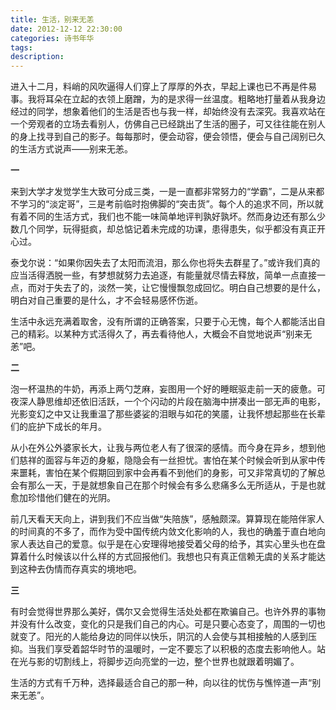 ```yaml
---
title: 生活，别来无恙
date: 2012-12-12 22:30:00
categories: 诗书年华
tags: 
description: 
---
```


进入十二月，料峭的风吹逼得人们穿上了厚厚的外衣，早起上课也已不再是件易事。我将耳朵在立起的衣领上磨蹭，为的是求得一丝温度。粗略地打量着从我身边经过的同学，想象着他们的生活是否也与我一样，却始终没有去深究。我喜欢站在一个旁观者的立场去看别人，仿佛自己已经跳出了生活的圈子，可又往往能在别人的身上找寻到自己的影子。每每那时，便会动容，便会领悟，便会与自己阔别已久的生活方式说声——别来无恙。

**一**

来到大学才发觉学生大致可分成三类，一是一直都非常努力的“学霸”，二是从来都不学习的“淡定哥”，三是考前临时抱佛脚的“突击货”。每个人的追求不同，所以就有着不同的生活方式，我们也不能一味简单地评判孰好孰坏。然而身边还有那么少数几个同学，玩得挺疯，却总惦记着未完成的功课，患得患失，似乎都没有真正开心过。

泰戈尔说：“如果你因失去了太阳而流泪，那么你也将失去群星了。”或许我们真的应当活得洒脱一些，有梦想就努力去追逐，有能量就尽情去释放，简单一点直接一点，而对于失去了的，淡然一笑，让它慢慢飘忽成回忆。明白自己想要的是什么，明白对自己重要的是什么，才不会轻易感怀伤逝。

生活中永远充满着取舍，没有所谓的正确答案，只要于心无愧，每个人都能活出自己的精彩。以某种方式活得久了，再去看待他人，大概会不自觉地说声“别来无恙”吧。

**二**

泡一杯温热的牛奶，再添上两勺芝麻，妄图用一个好的睡眠驱走前一天的疲惫。可夜深人静思维却还依旧活跃，一个个闪动的片段在脑海中拼凑出一部无声的电影，光影变幻之中又让我重温了那些婆娑的泪眼与如花的笑靥，让我怀想起那些在长辈们的庇护下成长的年月。

从小在外公外婆家长大，让我与两位老人有了很深的感情。而今身在异乡，想到他们慈祥的面容与年迈的身躯，隐隐会有一丝担忧。害怕在某个时候会听到从家中传来噩耗，害怕在某个假期回到家中会再看不到他们的身影，可又非常真切的了解总会有那么一天，于是就想象自己在那个时候会有多么悲痛多么无所适从，于是也就愈加珍惜他们健在的光阴。

前几天看天天向上，讲到我们不应当做“失陪族”，感触颇深。算算现在能陪伴家人的时间真的不多了，而作为受中国传统内敛文化影响的人，我也的确羞于直白地向家人表达自己的爱意。似乎是在心安理得地接受着父母的给予，其实心里头也在盘算着什么时候该以什么样的方式回报他们。我想也只有真正信赖无虞的关系才能达到这种去伪情而存真实的境地吧。

**三**

有时会觉得世界那么美好，偶尔又会觉得生活处处都在欺骗自己。也许外界的事物并没有什么改变，变化的只是我们自己的内心。可是只要心态变了，周围的一切也就变了。阳光的人能给身边的同伴以快乐，阴沉的人会使与其相接触的人感到压抑。当我们享受着韶华时节的温暖时，一定不要忘了以积极的态度去影响他人。站在光与影的切割线上，将脚步迈向亮堂的一边，整个世界也就跟着明媚了。

 

生活的方式有千万种，选择最适合自己的那一种，向以往的忧伤与憔悴道一声“别来无恙”。